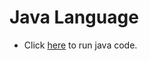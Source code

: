 # Java Language

- Click [here]([https://www.programiz.com/python-programming/online-compiler/](https://onlinegdb.com/NEna_2HUO)) to run java code.

